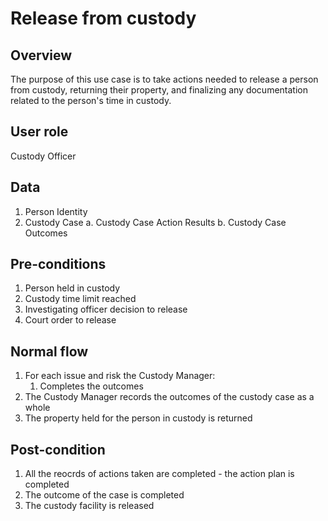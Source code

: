 # Release from custody

## Overview

The purpose of this use case is to take actions needed to release a person from custody, returning their property, and finalizing any documentation related to the person's time in custody.

## User role

Custody Officer

## Data

1. Person Identity
1. Custody Case
    a. Custody Case Action Results
    b. Custody Case Outcomes

## Pre-conditions

1. Person held in custody
1. Custody time limit reached
1. Investigating officer decision to release
1. Court order to release

## Normal flow

1. For each issue and risk the Custody Manager:
    1. Completes the outcomes
1. The Custody Manager records the outcomes of the custody case as a whole
1. The property held for the person in custody is returned

## Post-condition

1. All the reocrds of actions taken are completed - the action plan is completed
1. The outcome of the case is completed
1. The custody facility is released
